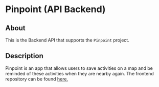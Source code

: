 # Pinpoint (API Backend)

## About
This is the Backend API that supports the `Pinpoint` project.

## Description
Pinpoint is an app that allows users to save activities on a map and be reminded of these activities when they are nearby again. The frontend repository can be found [here.](https://github.com/c0nniewang/pinpoint-frontend)





